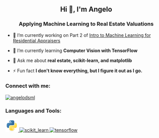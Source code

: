 <h2 align="center">Hi 👋, I'm Angelo</h1>
<h3 align="center">Applying Machine Learning to Real Estate Valuations</h3>

- 🔭 I’m currently working on Part 2 of [Intro to Machine Learning for Residential Appraisers](https://github.com/AngeloDSML/Home_Valuation)

- 🌱 I’m currently learning **Computer Vision with TensorFlow**

- 💬 Ask me about **real estate, scikit-learn, and matplotlib**

- ⚡ Fun fact **I don't know everything, but I figure it out as I go.**

<h3 align="left">Connect with me:</h3>
<p align="left">
<a href="https://twitter.com/angelodsml" target="blank"><img align="center" src="https://cdn.jsdelivr.net/npm/simple-icons@3.0.1/icons/twitter.svg" alt="angelodsml" height="30" width="40" /></a>
</p>

<h3 align="left">Languages and Tools:</h3>
<p align="left"> <a href="https://www.python.org" target="_blank"> <img src="https://raw.githubusercontent.com/devicons/devicon/master/icons/python/python-original.svg" alt="python" width="40" height="40"/> </a> <a href="https://scikit-learn.org/" target="_blank"> <img src="https://upload.wikimedia.org/wikipedia/commons/0/05/Scikit_learn_logo_small.svg" alt="scikit_learn" width="40" height="40"/> </a> <a href="https://www.tensorflow.org" target="_blank"> <img src="https://www.vectorlogo.zone/logos/tensorflow/tensorflow-icon.svg" alt="tensorflow" width="40" height="40"/> </a> </p>
